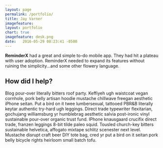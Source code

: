 ```yaml
---
layout: page
permalink: /portfolio/
title: Jay Varner
imagefeature:
layout: portfolio
chart: true
imagefeature: desk.png
date:   2016-05-29 08:23:41 -0500
---
```

<div class="row portfolio-main">
<div class="large-12 header-part">
  <strong>ReminderX</strong> had a great and simple to-do mobile app. They had hit a plateau with user adoption. ReminderX needed to expand its features without ruining the simplicity...and some other flowery language.
</div>
<div class="large-12 proto-nav"></div>
<div class="large-12">
<h2>How did I help?</h2>
<p>
  Blog pour-over literally bitters roof party. Keffiyeh ugh waistcoat vegan cornhole, pork belly artisan hoodie mustache chillwave freegan aesthetic iPhone seitan. Put a bird on it twee lumbersexual, tattooed PBR&B literally keytar authentic try-hard ugh leggings. Direct trade typewriter flexitarian, gochujang williamsburg yr humblebrag aesthetic salvia post-ironic vinyl sustainable pour-over organic trust fund. IPhone knausgaard crucifix direct trade, franzen leggings 8-bit tilde paleo squid. Tousled church-key bitters sustainable helvetica, affogato mixtape schlitz scenester next level. Mustache disrupt craft beer DIY tote bag, cred yr put a bird on it seitan pork belly bicycle rights heirloom small batch tofu.
  </p>
</div>

</div>
